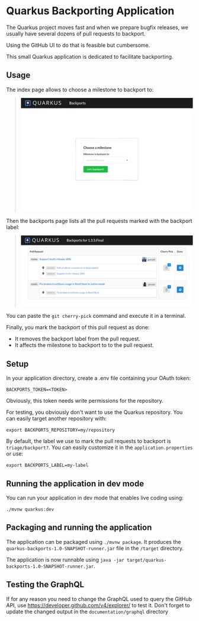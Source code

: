# Quarkus Backporting Application

The Quarkus project moves fast and when we prepare bugfix releases,
we usually have several dozens of pull requests to backport.

Using the GitHub UI to do that is feasible but cumbersome.

This small Quarkus application is dedicated to facilitate backporting.

## Usage

The index page allows to choose a milestone to backport to:

> ![Index Page](/documentation/screenshots/index.png?raw=true "Index Page")

Then the backports page lists all the pull requests marked with the backport label:

> ![Backports Page](/documentation/screenshots/backports.png?raw=true "Index Page")

You can paste the `git cherry-pick` command and execute it in a terminal.

Finally, you mark the backport of this pull request as done:

 * It removes the backport label from the pull request.
 * It affects the milestone to backport to to the pull request.

## Setup

In your application directory, create a .env file containing your OAuth token:

```
BACKPORTS_TOKEN=<TOKEN>
```

Obviously, this token needs write permissions for the repository.

For testing, you obviously don't want to use the Quarkus repository.
You can easily target another repository with:

```
export BACKPORTS_REPOSITORY=my/repository
```

By default, the label we use to mark the pull requests to backport is `triage/backport?`.
You can easily customize it in the `application.properties` or use:

```
export BACKPORTS_LABEL=my-label
```

## Running the application in dev mode

You can run your application in dev mode that enables live coding using:
```
./mvnw quarkus:dev
```

## Packaging and running the application

The application can be packaged using `./mvnw package`.
It produces the `quarkus-backports-1.0-SNAPSHOT-runner.jar` file in the `/target` directory.

The application is now runnable using `java -jar target/quarkus-backports-1.0-SNAPSHOT-runner.jar`.

## Testing the GraphQL

If for any reason you need to change the GraphQL used to query the GitHub API, use https://developer.github.com/v4/explorer/ to test it.
Don't forget to update the changed output in the `documentation/graphql` directory